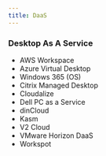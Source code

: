 ```yaml
---
title: DaaS
---
```


### Desktop As A Service

- AWS Workspace
- Azure Virtual Desktop
- Windows 365 (OS)
- Citrix Managed Desktop
- Cloudalize
- Dell PC as a Service
- dinCloud
- Kasm
- V2 Cloud
- VMware Horizon DaaS
- Workspot